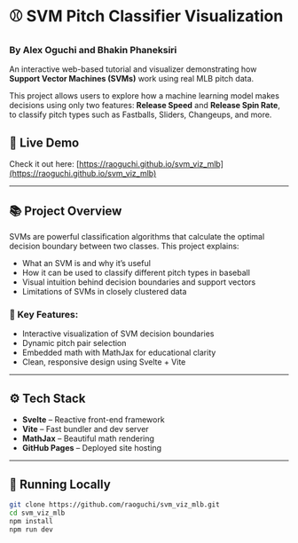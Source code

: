 # ⚾️ SVM Pitch Classifier Visualization

### By Alex Oguchi and Bhakin Phaneksiri

An interactive web-based tutorial and visualizer demonstrating how **Support Vector Machines (SVMs)** work using real MLB pitch data.

This project allows users to explore how a machine learning model makes decisions using only two features: **Release Speed** and **Release Spin Rate**, to classify pitch types such as Fastballs, Sliders, Changeups, and more.

## 🚀 Live Demo

Check it out here: [https://raoguchi.github.io/svm_viz_mlb](https://raoguchi.github.io/svm_viz_mlb)

---

## 📚 Project Overview

SVMs are powerful classification algorithms that calculate the optimal decision boundary between two classes. This project explains:
- What an SVM is and why it’s useful
- How it can be used to classify different pitch types in baseball
- Visual intuition behind decision boundaries and support vectors
- Limitations of SVMs in closely clustered data

### 🧠 Key Features:
- Interactive visualization of SVM decision boundaries
- Dynamic pitch pair selection
- Embedded math with MathJax for educational clarity
- Clean, responsive design using Svelte + Vite

---

## ⚙️ Tech Stack

- **Svelte** – Reactive front-end framework
- **Vite** – Fast bundler and dev server
- **MathJax** – Beautiful math rendering
- **GitHub Pages** – Deployed site hosting

---

## 🧪 Running Locally

```bash
git clone https://github.com/raoguchi/svm_viz_mlb.git
cd svm_viz_mlb
npm install
npm run dev
